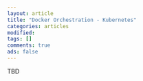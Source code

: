 ```yaml
---
layout: article
title: "Docker Orchestration - Kubernetes"
categories: articles
modified: 
tags: []
comments: true
ads: false
---
```


TBD
